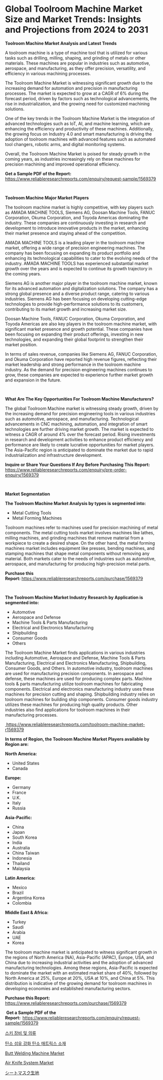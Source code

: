 <p><h1>Global Toolroom Machine Market Size and Market Trends: Insights and Projections from 2024 to 2031</h1></p><p><strong>Toolroom Machine Market Analysis and Latest Trends</strong></p>
<p><p>A toolroom machine is a type of machine tool that is utilized for various tasks such as drilling, milling, shaping, and grinding of metals or other materials. These machines are popular in industries such as automotive, aerospace, and manufacturing, as they offer precision, versatility, and efficiency in various machining processes.</p><p>The Toolroom Machine Market is witnessing significant growth due to the increasing demand for automation and precision in manufacturing processes. The market is expected to grow at a CAGR of 6% during the forecast period, driven by factors such as technological advancements, the rise in industrialization, and the growing need for customized machining solutions.</p><p>One of the key trends in the Toolroom Machine Market is the integration of advanced technologies such as IoT, AI, and machine learning, which are enhancing the efficiency and productivity of these machines. Additionally, the growing focus on Industry 4.0 and smart manufacturing is driving the adoption of toolroom machines with advanced features such as automated tool changers, robotic arms, and digital monitoring systems.</p><p>Overall, the Toolroom Machine Market is poised for steady growth in the coming years, as industries increasingly rely on these machines for precision machining and improved operational efficiency.</p></p>
<p><strong>Get a Sample PDF of the Report:&nbsp;</strong> <a href="https://www.reliableresearchreports.com/enquiry/request-sample/1569379">https://www.reliableresearchreports.com/enquiry/request-sample/1569379</a></p>
<p>&nbsp;</p>
<p><strong>Toolroom Machine Major Market Players</strong></p>
<p><p>The toolroom machine market is highly competitive, with key players such as AMADA MACHINE TOOLS, Siemens AG, Doosan Machine Tools, FANUC Corporation, Okuma Corporation, and Toyoda Americas dominating the industry. These companies are continuously investing in research and development to introduce innovative products in the market, enhancing their market presence and staying ahead of the competition.</p><p>AMADA MACHINE TOOLS is a leading player in the toolroom machine market, offering a wide range of precision engineering machines. The company has been focusing on expanding its product portfolio and enhancing its technological capabilities to cater to the evolving needs of the industry. AMADA MACHINE TOOLS has experienced substantial market growth over the years and is expected to continue its growth trajectory in the coming years.</p><p>Siemens AG is another major player in the toolroom machine market, known for its advanced automation and digitalization solutions. The company has a strong global presence and a diverse product range, catering to various industries. Siemens AG has been focusing on developing cutting-edge technologies to provide high-performance solutions to its customers, contributing to its market growth and increasing market size.</p><p>Doosan Machine Tools, FANUC Corporation, Okuma Corporation, and Toyoda Americas are also key players in the toolroom machine market, with significant market presence and growth potential. These companies have been focusing on expanding their product offerings, investing in new technologies, and expanding their global footprint to strengthen their market position. </p><p>In terms of sales revenue, companies like Siemens AG, FANUC Corporation, and Okuma Corporation have reported high revenue figures, reflecting their market leadership and strong performance in the toolroom machine industry. As the demand for precision engineering machines continues to grow, these companies are expected to experience further market growth and expansion in the future.</p></p>
<p>&nbsp;</p>
<p><strong>What Are The Key Opportunities For Toolroom Machine Manufacturers?</strong></p>
<p><p>The global Toolroom Machine market is witnessing steady growth, driven by the increasing demand for precision engineering tools in various industries such as automotive, aerospace, and manufacturing. Technological advancements in CNC machining, automation, and integration of smart technologies are further driving market growth. The market is expected to witness a CAGR of around 4% over the forecast period. Rising investments in research and development activities to enhance product efficiency and performance are likely to create lucrative opportunities for market players. The Asia-Pacific region is anticipated to dominate the market due to rapid industrialization and infrastructure development.</p></p>
<p><strong>Inquire or Share Your Questions If Any Before Purchasing This Report:</strong> <a href="https://www.reliableresearchreports.com/enquiry/pre-order-enquiry/1569379">https://www.reliableresearchreports.com/enquiry/pre-order-enquiry/1569379</a></p>
<p>&nbsp;</p>
<p><strong>Market Segmentation</strong></p>
<p><strong>The Toolroom Machine Market Analysis by types is segmented into:</strong></p>
<p><ul><li>Metal Cutting Tools</li><li>Metal Forming Machines</li></ul></p>
<p><p>Toolroom machines refer to machines used for precision machining of metal components. The metal cutting tools market involves machines like lathes, milling machines, and grinding machines that remove material from a workpiece to create a desired shape. On the other hand, the metal forming machines market includes equipment like presses, bending machines, and stamping machines that shape metal components without removing any material. Both markets cater to the needs of industries such as automotive, aerospace, and manufacturing for producing high-precision metal parts.</p></p>
<p><strong>Purchase this Report:&nbsp;</strong><a href="https://www.reliableresearchreports.com/purchase/1569379">https://www.reliableresearchreports.com/purchase/1569379</a></p>
<p>&nbsp;</p>
<p><strong>The Toolroom Machine Market Industry Research by Application is segmented into:</strong></p>
<p><ul><li>Automotive</li><li>Aerospace and Defense</li><li>Machine Tools & Parts Manufacturing</li><li>Electrical and Electronics Manufacturing</li><li>Shipbuilding</li><li>Consumer Goods</li><li>Others</li></ul></p>
<p><p>The Toolroom Machine Market finds applications in various industries including Automotive, Aerospace and Defense, Machine Tools & Parts Manufacturing, Electrical and Electronics Manufacturing, Shipbuilding, Consumer Goods, and Others. In automotive industry, toolroom machines are used for manufacturing precision components. In aerospace and defense, these machines are used for producing complex parts. Machine tools & parts manufacturing utilize toolroom machines for fabricating components. Electrical and electronics manufacturing industry uses these machines for precision cutting and shaping. Shipbuilding industry relies on toolroom machines for building ship components. Consumer goods industry utilizes these machines for producing high quality products. Other industries also find applications for toolroom machines in their manufacturing processes.</p></p>
<p><a href="https://www.reliableresearchreports.com/toolroom-machine-market-r1569379">&nbsp;https://www.reliableresearchreports.com/toolroom-machine-market-r1569379</a></p>
<p><strong>In terms of Region, the Toolroom Machine Market Players available by Region are:</strong></p>
<p>
    <p> <strong> North America: </strong>
        <ul>
            <li>United States</li>
            <li>Canada</li>
        </ul>
        </p> 
    <p> <strong> Europe: </strong>
        <ul>
            <li>Germany</li>
            <li>France</li>
            <li>U.K.</li>
            <li>Italy</li>
            <li>Russia</li>
        </ul>
        </p> 
    <p> <strong> Asia-Pacific: </strong>
        <ul>
            <li>China</li>
            <li>Japan</li>
            <li>South Korea</li>
            <li>India</li>
            <li>Australia</li>
            <li>China Taiwan</li>
            <li>Indonesia</li>
            <li>Thailand</li>
            <li>Malaysia</li>
        </ul>
        </p> 
    <p> <strong> Latin America: </strong>
        <ul>
            <li>Mexico</li>
            <li>Brazil</li>
            <li>Argentina Korea</li>
            <li>Colombia</li>
        </ul>
        </p> 
    <p> <strong> Middle East & Africa: </strong>
        <ul>
            <li>Turkey</li>
            <li>Saudi</li>
            <li>Arabia</li>
            <li>UAE</li>
            <li>Korea</li>
        </ul>
    </p>
    </p>
<p><p>The toolroom machine market is anticipated to witness significant growth in the regions of North America (NA), Asia-Pacific (APAC), Europe, USA, and China due to increasing industrial activities and the adoption of advanced manufacturing technologies. Among these regions, Asia-Pacific is expected to dominate the market with an estimated market share of 40%, followed by North America at 25%, Europe at 20%, USA at 10%, and China at 5%. This distribution is indicative of the growing demand for toolroom machines in developing economies and established manufacturing sectors.</p></p>
<p><strong>Purchase this Report: </strong><a href="https://www.reliableresearchreports.com/purchase/1569379">https://www.reliableresearchreports.com/purchase/1569379</a></p>
<p>&nbsp;<strong>Get a Sample PDF of the Report:&nbsp;&nbsp;</strong><a href="https://www.reliableresearchreports.com/enquiry/request-sample/1569379">https://www.reliableresearchreports.com/enquiry/request-sample/1569379</a></p>
<p><strong></strong></p>
<p><p><a href="https://github.com/risastia4/Market-Research-Report-List-1/blob/main/9068526103144.md">스키 장비 및 의류</a></p><p><a href="https://github.com/amuji413411/Market-Research-Report-List-1/blob/main/7045147103143.md">탄소 섬유 강화 탄소 매트릭스 소재</a></p><p><a href="https://github.com/edytherolanlouisejk1miz0wig/Market-Research-Report-List-2/blob/main/butt-welding-machine-market.md">Butt Welding Machine Market</a></p><p><a href="https://github.com/peachesmcdowel1/Market-Research-Report-List-3/blob/main/air-knife-system-market.md">Air Knife System Market</a></p><p><a href="https://github.com/WhitneyMurphy1982/Market-Research-Report-List-1/blob/main/2402609108415.md">シートマスク生地</a></p></p>